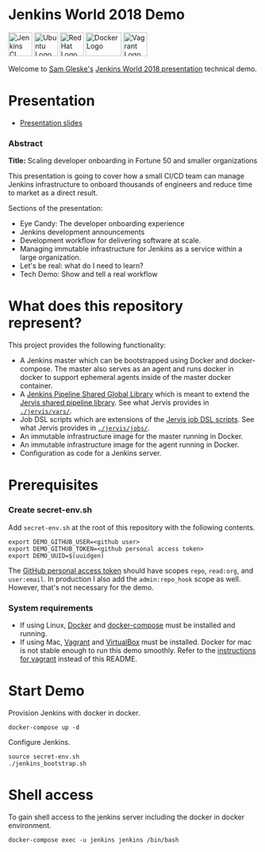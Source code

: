 # Jenkins World 2018 Demo

<img
src="https://user-images.githubusercontent.com/875669/35621130-2acb1e78-0638-11e8-8777-0f56edc79c32.png"
height=48 width=48 alt="Jenkins CI logo" /> <img
src="https://user-images.githubusercontent.com/875669/35621286-b3d3b9b4-0638-11e8-956c-169993f8042e.png"
height=48 width=48 alt="Ubuntu Logo" /> <img
src="https://user-images.githubusercontent.com/875669/35621322-cf8ec752-0638-11e8-8dbc-72760b696d64.png"
height=48 width=48 alt="Red Hat Logo" /> <img
src="https://user-images.githubusercontent.com/875669/35621353-e78a6956-0638-11e8-8e07-3d96e9e91dd7.png"
height=48 width=72 alt="Docker Logo" /> <img
src="https://user-images.githubusercontent.com/875669/35621372-f72f6d16-0638-11e8-93d6-2ae335fc2382.png"
height=48 width=48 alt="Vagrant Logo" />

Welcome to [Sam Gleske's][github] [Jenkins World 2018 presentation][about]
technical demo.

# Presentation

- [Presentation slides][slides]

### Abstract

**Title:** Scaling developer onboarding in Fortune 50 and smaller organizations

This presentation is going to cover how a small CI/CD team can manage Jenkins
infrastructure to onboard thousands of engineers and reduce time to market as a
direct result.

Sections of the presentation:

- Eye Candy: The developer onboarding experience
- Jenkins development announcements
- Development workflow for delivering software at scale.
- Managing immutable infrastructure for Jenkins as a service within a large
  organization.
- Let's be real: what do I need to learn?
- Tech Demo: Show and tell a real workflow

# What does this repository represent?

This project provides the following functionality:

- A Jenkins master which can be bootstrapped using Docker and docker-compose.
  The master also serves as an agent and runs docker in docker to support
  ephemeral agents inside of the master docker container.
- A [Jenkins Pipeline Shared Global Library][pipeline-lib] which is meant to
  extend the [Jervis shared pipeline library][jervis].  See what Jervis provides
  in [`./jervis/vars/`](./jervis/vars/).
- Job DSL scripts which are extensions of the [Jervis job DSL scripts][jervis].
  See what Jervis provides in [`./jervis/jobs/`](./jervis/jobs/).
- An immutable infrastructure image for the master running in Docker.
- An immutable infrastructure image for the agent running in Docker.
- Configuration as code for a Jenkins server.

# Prerequisites

### Create secret-env.sh

Add `secret-env.sh` at the root of this repository with the following contents.

    export DEMO_GITHUB_USER=<github user>
    export DEMO_GITHUB_TOKEN=<github personal access token>
    export DEMO_UUID=$(uuidgen)

The [GitHub personal access token][github-pat] should have scopes `repo`,
`read:org`, and `user:email`.  In production I also add the `admin:repo_hook`
scope as well.  However, that's not necessary for the demo.

### System requirements

- If using Linux, [Docker][docker] and [docker-compose][compose] must be
  installed and running.
- If using Mac, [Vagrant][vagrant] and [VirtualBox][vbox] must be installed.
  Docker for mac is not stable enough to run this demo smoothly.  Refer to the
  [instructions for vagrant](docs/vagrant.md) instead of this README.

# Start Demo

Provision Jenkins with docker in docker.

    docker-compose up -d

Configure Jenkins.

    source secret-env.sh
    ./jenkins_bootstrap.sh

# Shell access

To gain shell access to the jenkins server including the docker in docker
environment.

    docker-compose exec -u jenkins jenkins /bin/bash

[about]: https://devopsworldjenkinsworld2018.sched.com/event/G4qY/scaling-developer-onboarding-in-fortune-50-and-smaller-organizations
[compose]: https://github.com/docker/compose/releases/
[docker]: https://docs.docker.com/install/linux/docker-ce/centos/
[github-pat]: https://help.github.com/articles/creating-a-personal-access-token-for-the-command-line/
[github]: https://github.com/samrocketman
[jervis]: https://github.com/samrocketman/jervis
[pipeline-lib]: https://jenkins.io/doc/book/pipeline/shared-libraries/
[slides]: ./presentation/jenkins-world-2018-scaling-developer-onboarding.pdf
[vagrant]: https://www.vagrantup.com/
[vbox]: https://www.virtualbox.org/wiki/Downloads

